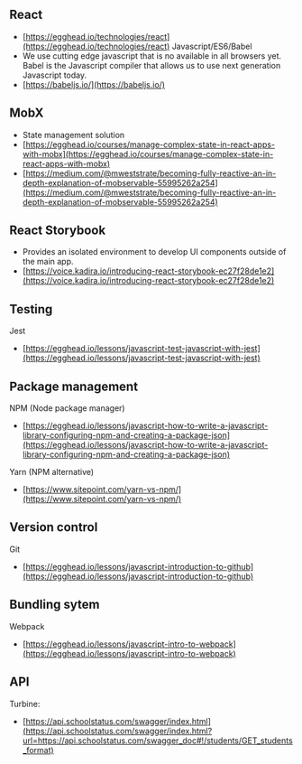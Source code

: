 ## React

* [https://egghead.io/technologies/react](https://egghead.io/technologies/react) 
  Javascript/ES6/Babel
* We use cutting edge javascript that is no available in all browsers yet. Babel is the Javascript compiler that allows us to use next generation Javascript today. 
* [https://babeljs.io/](https://babeljs.io/)

## MobX

* State management solution
* [https://egghead.io/courses/manage-complex-state-in-react-apps-with-mobx](https://egghead.io/courses/manage-complex-state-in-react-apps-with-mobx)
* [https://medium.com/@mweststrate/becoming-fully-reactive-an-in-depth-explanation-of-mobservable-55995262a254](https://medium.com/@mweststrate/becoming-fully-reactive-an-in-depth-explanation-of-mobservable-55995262a254)

## React Storybook

* Provides an isolated environment to develop UI components outside of the main app. 
* [https://voice.kadira.io/introducing-react-storybook-ec27f28de1e2](https://voice.kadira.io/introducing-react-storybook-ec27f28de1e2)

## Testing

Jest

* [https://egghead.io/lessons/javascript-test-javascript-with-jest](https://egghead.io/lessons/javascript-test-javascript-with-jest)

## Package management

NPM \(Node package manager\)

* [https://egghead.io/lessons/javascript-how-to-write-a-javascript-library-configuring-npm-and-creating-a-package-json](https://egghead.io/lessons/javascript-how-to-write-a-javascript-library-configuring-npm-and-creating-a-package-json)

Yarn \(NPM alternative\)

* [https://www.sitepoint.com/yarn-vs-npm/](https://www.sitepoint.com/yarn-vs-npm/)

## Version control

Git

* [https://egghead.io/lessons/javascript-introduction-to-github](https://egghead.io/lessons/javascript-introduction-to-github)

## Bundling sytem

Webpack

* [https://egghead.io/lessons/javascript-intro-to-webpack](https://egghead.io/lessons/javascript-intro-to-webpack)

## API

Turbine:

* [https://api.schoolstatus.com/swagger/index.html](https://api.schoolstatus.com/swagger/index.html?url=https://api.schoolstatus.com/swagger_doc#!/students/GET_students_format) 



